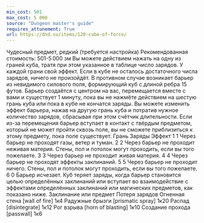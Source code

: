 ```yaml
---
min_cost: 501
max_cost: 5 000
source: "Dungeon master's guide"
requires_attunement: True
url: https://dnd.su/items/120-cube-of-force/
---
```


Чудесный предмет, редкий (требуется настройка)
Рекомендованная стоимость: 501-5 000 зм
Вы можете действием нажать на одну из граней куба, тратя при этом указанное в таблице число зарядов. У каждой грани свой эффект. Если в кубе не осталось достаточного числа зарядов, ничего не произойдёт. В противном случае возникает барьер из невидимого силового поля, формирующий куб с длиной ребра 15 футов. Барьер создаётся с центром на вас, перемещается вместе с вами и существует 1 минуту, пока вы не нажмёте действием на шестую грань куба или пока в кубе не кончатся заряды. Вы можете изменить эффект барьера, нажав на другую грань куба и потратив нужное количество зарядов, сбрасывая при этом счётчик длительности.
Если из-за перемещения барьер вступает в контакт с твёрдым предметом, который не может пройти сквозь поле, вы не сможете приблизиться к этому предмету, пока поле существует.
Грань
Заряды
Эффект
1
1
Через барьер не проходят газы, ветер и туман.
2
2
Через барьер не проходит неживая материя. Стены, пол и потолок могут проходить, если вы того пожелаете.
3
3
Через барьер не проходит живая материя.
4
4
Через барьер не проходят эффекты заклинаний.
5
5
Через барьер не проходит ничего. Стены, пол и потолок могут проходить, если вы того пожелаете.
6
0
Барьер исчезает.
Куб теряет заряды, когда барьер становится целью определённых заклинаний или вступает во взаимодействие с эффектами определённых заклинаний или магических предметов, как показано ниже.
Заклинание или предмет
Потеря зарядов
Огненная стена [wall of fire]
1к4
Радужные брызги [prismatic spray]
1к20
Распад [disintegrate]
1к12
Рог взрыва [horn of blasting]
1к10
Создание прохода [passwall]
1к6
